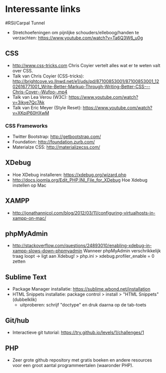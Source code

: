 # Interessante links

#RSI/Carpal Tunnel
- Stretchoefeningen om pijnlijke schouders/elleboog/handen te verzachten: https://www.youtube.com/watch?v=Ta6Q3W6_u0g

## CSS
- http://www.css-tricks.com Chris Coyier vertelt alles wat er te weten valt over CSS.
- Talk van Chris Coyier (CSS-tricks): http://brightcove.vo.llnwd.net/e1/uds/pd/87100853001/87100853001_1202616771001_Write-Better-Markup-Through-Writing-Better-CSS---Chris-Coyer--Wufoo-.mp4
- Talk van Lea Verou (W3C): https://www.youtube.com/watch?v=3ikye7Qc7Ak
- Talk van Eric Meyer (Style Reset): https://www.youtube.com/watch?v=XKpiP60HXwM

### CSS Frameworks
- Twitter Bootstrap: http://getbootstrap.com/
- Foundation: http://foundation.zurb.com/
- Materialze CSS: http://materializecss.com/

## XDebug
- Hoe XDebug installeren: https://xdebug.org/wizard.php
- http://docs.joomla.org/Edit_PHP.INI_File_for_XDebug Hoe Xdebug instellen op Mac

## XAMPP
-  http://jonathannicol.com/blog/2012/03/11/configuring-virtualhosts-in-xampp-on-mac/

## phpMyAdmin
- http://stackoverflow.com/questions/24893010/enabling-xdebug-in-xampp-slows-down-phpmyadmin Wanneer phpMyAdmin verschrikkelijk traag loopt -> ligt aan Xdebug! > php.ini > xdebug.profiler_enable = 0 zetten

## Sublime Text
- Package Manager installatie: https://sublime.wbond.net/installation
- HTML Snippets installatie: package control > install > "HTML Snippets" (dubbelklik)
    - uitproberen: schrijf "doctype" en druk daarna op de tab-toets

## Git/hub
- Interactieve git tutorial: https://try.github.io/levels/1/challenges/1

## PHP
- Zeer grote github repository met gratis boeken en andere resources voor een groot aantal programmeertalen (waaronder PHP).

